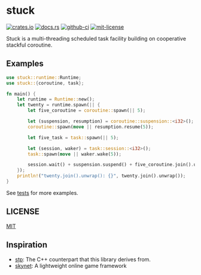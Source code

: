 # stuck

[![crates.io](https://img.shields.io/crates/v/stuck?style=for-the-badge)](https://crates.io/crates/stuck)
[![docs.rs](https://img.shields.io/docsrs/stuck?style=for-the-badge)](https://docs.rs/stuck)
[![github-ci](https://img.shields.io/github/workflow/status/kezhuw/stuck/CI?style=for-the-badge)](https://github.com/kezhuw/stuck/actions)
[![mit-license](https://img.shields.io/github/license/kezhuw/stuck?style=for-the-badge)](LICENSE)

Stuck is a multi-threading scheduled task facility building on cooperative stackful coroutine.

## Examples
```rust
use stuck::runtime::Runtime;
use stuck::{coroutine, task};

fn main() {
    let runtime = Runtime::new();
    let twenty = runtime.spawn(|| {
        let five_coroutine = coroutine::spawn(|| 5);

        let (suspension, resumption) = coroutine::suspension::<i32>();
        coroutine::spawn(move || resumption.resume(5));

        let five_task = task::spawn(|| 5);

        let (session, waker) = task::session::<i32>();
        task::spawn(move || waker.wake(5));

        session.wait() + suspension.suspend() + five_coroutine.join().unwrap() + five_task.join().unwrap()
    });
    println!("twenty.join().unwrap(): {}", twenty.join().unwrap());
}
```

See [tests](tests/stuck.rs) for more examples.

## LICENSE
[MIT](LICENSE)

## Inspiration
* [stp][]: The C++ counterpart that this library derives from.
* [skynet][]: A lightweight online game framework

[stp]: https://github.com/kezhuw/stp
[skynet]: https://github.com/cloudwu/skynet
